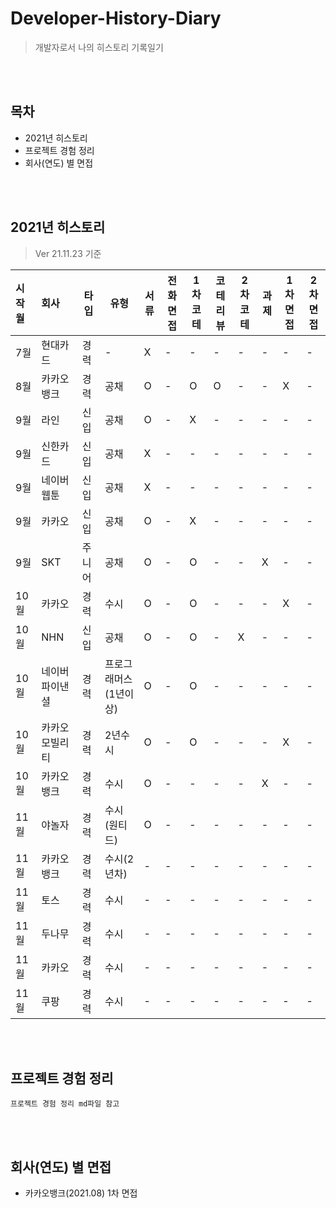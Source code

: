 # Developer-History-Diary

> 개발자로서 나의 히스토리 기록일기
<br/>
<br/>

## 목차

-   2021년 히스토리
-   프로젝트 경험 정리
-   회사(연도) 별 면접
<br/>
<br/>

## 2021년 히스토리

> Ver 21.11.23 기준

| 시작월 | 회사       | 타입 | 유형 | 서류 | 전화면접 | 1차코테 | 코테리뷰 | 2차코테 | 과제 | 1차면접 | 2차면접 |
| :----- | :--------- | ---- | ---- | ---- | -------- | ------- | -------- | ------- | ---- | ------- | ------- |
| 7월    | 현대카드   | 경력 | -    | X    | -        | -       | -        | -       | -    | -       | -       |
| 8월    | 카카오뱅크 | 경력 | 공채 | O    | -        | O       | O        | -       | -    | X       | -       |
| 9월    | 라인       | 신입 | 공채 | O    | -        | X       | -        | -       | -    | -       | -       |
| 9월    | 신한카드   | 신입 | 공채 | X    | -        | -       | -        | -       | -    | -       | -       |
| 9월    | 네이버웹툰 | 신입 | 공채 | X    | -        | -       | -        | -       | -    | -       | -       |
| 9월    | 카카오 | 신입 | 공채 | O    | -        | X       | -        | -       | -    | -       | -       |
| 9월    | SKT | 주니어 | 공채 | O    | -        | O       | -        | -       | X    | -       | -       |
| 10월    | 카카오 | 경력 | 수시 | O    | -        | O       | -        | -       | -    | X       | -       |
| 10월    | NHN | 신입 | 공채 | O    | -        | O       | -        | X       | -    | -       | -       |
| 10월    | 네이버파이낸셜 | 경력 | 프로그래머스(1년이상) | O    | -        | O       | -        | -       | -    | -       | -       |
| 10월    | 카카오 모빌리티 | 경력 | 2년수시 | O    | -        | O       | -        | -       | -    | X       | -       |
| 10월    | 카카오뱅크 | 경력 | 수시 | O    | -        | -       | -        | -       | X    | -       | -       |
| 11월    | 야놀자 | 경력 | 수시(원티드) | O    | -        | -       | -        | -       | -    | -       | -       |
| 11월    | 카카오뱅크 | 경력 | 수시(2년차) | -    | -        | -       | -        | -       | -    | -       | -       |
| 11월    | 토스 | 경력 | 수시 | -    | -        | -       | -        | -       | -    | -       | -       |
| 11월    | 두나무 | 경력 | 수시 | -    | -        | -       | -        | -       | -    | -       | -       |
| 11월    | 카카오 | 경력 | 수시 | -    | -        | -       | -        | -       | -    | -       | -       |
| 11월    | 쿠팡 | 경력 | 수시 | -    | -        | -       | -        | -       | -    | -       | -       |

<br/>
<br/>

## 프로젝트 경험 정리

    프로젝트 경험 정리 md파일 참고
<br/>
<br/>

## 회사(연도) 별 면접

-   카카오뱅크(2021.08) 1차 면접
